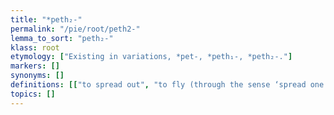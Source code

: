 ```yaml
---
title: "*peth₂-"
permalink: "/pie/root/peth2-"
lemma_to_sort: "peth₂-"
klass: root
etymology: ["Existing in variations, *pet-, *peth₁-, *peth₂-."]
markers: []
synonyms: []
definitions: [["to spread out", "to fly (through the sense ‘spread one’s wings’)"]]
topics: []
---
```

